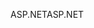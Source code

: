 <span data-ttu-id="59b8e-101">ASP.NET</span><span class="sxs-lookup"><span data-stu-id="59b8e-101">ASP.NET</span></span>